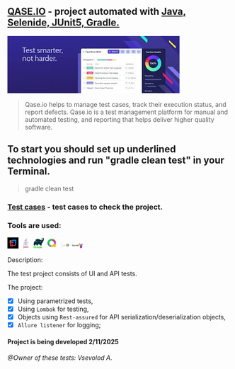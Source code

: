 ##  [QASE.IO](https://app.qase.io/) - project automated with <u>Java, Selenide, JUnit5, Gradle.</u>

![qaseio.jpg](src/test/media/qaseio.jpg)

> Qase.io helps to manage test cases, track their  execution status, and report defects.
> Qase.io is a  test management platform for manual and automated testing, and reporting that helps deliver higher quality software.
> 
## To start you should set up underlined technologies and run "gradle clean test" in your Terminal.

> gradle clean test
### [Test cases](https://github.com/Usevalad-eng/Qaseio/blob/main/testCases.md/) - test cases to check the project.

### <a name="Tools">Tools are used:</a>

<p  align="left">
<code><img width="5%" title="IntelliJ IDEA" src="src/test/media/idea.jpg"></code>
<code><img width="5%" title="Java" src="src/test/media/java.png"></code>
<code><img width="5%" title="Gradle" src="src/test/media/gradle.png"></code>
<code><img width="5%" title="Allure" src="src/test/media/allure.jpg"></code>
<code><img width="5%" title="JUnit5" src="src/test/media/junit5.png"></code>
<code><img width="5%" title="Selenide" src="src/test/media/selenide.jpg"></code>
</p>

<a name="Description">Description:</a>

The test project consists of UI and API tests.

The project:
- [x] Using parametrized tests,
- [x] Using `Lombok` for  testing,
- [x] Objects  using `Rest-assured` for API serialization/deserialization objects,
- [x] `Allure listener` for logging;

#### Project is being developed 2/11/2025
###### @Owner of these tests: Vsevolod A.
